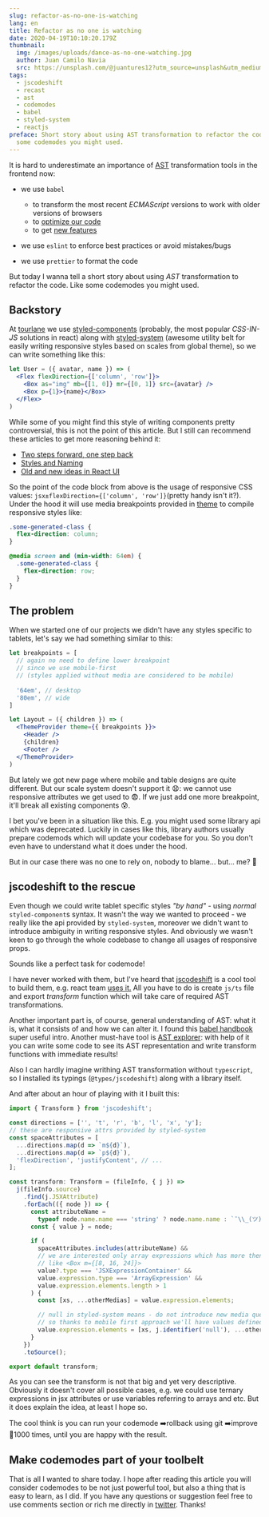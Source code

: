 ```yaml
---
slug: refactor-as-no-one-is-watching
lang: en
title: Refactor as no one is watching
date: 2020-04-19T10:10:20.179Z
thumbnail:
  img: /images/uploads/dance-as-no-one-watching.jpg
  author: Juan Camilo Navia
  src: https://unsplash.com/@juantures12?utm_source=unsplash&utm_medium=referral&utm_content=creditCopyText
tags:
  - jscodeshift
  - recast
  - ast
  - codemodes
  - babel
  - styled-system
  - reactjs
preface: Short story about using AST transformation to refactor the code. Like
  some codemodes you might used.
---
```

It is hard to underestimate an importance  of [AST](https://en.wikipedia.org/wiki/Abstract_syntax_tree) transformation tools in the frontend now:

* we use `babel`

  * to transform the most recent *ECMAScript* versions to work with older versions of browsers
  * to [optimize our code](https://github.com/jamiebuilds/babel-react-optimize)
  * to get [new features](https://emotion.sh/docs/css-prop)
* we use `eslint` to enforce best practices or avoid mistakes/bugs
* we use `prettier` to format the code

But today I wanna tell a short story about using *AST* transformation to refactor the code. Like some codemodes you might used.

## Backstory

At [tourlane](https://www.tourlane.de/) we use [styled-components](https://styled-components.com/) (probably, the most popular *CSS-IN-JS* solutions in react) along with [styled-system](https://styled-system.com/) (awesome utility belt for easily writing responsive styles based on scales from global theme), so we can write something like this:

```jsx
let User = ({ avatar, name }) => (
  <Flex flexDirection={['column', 'row']}>
    <Box as="img" mb={[1, 0]} mr={[0, 1]} src={avatar} />
    <Box p={1}>{name}</Box>
  </Flex>
)
```

While some of you might find this style of writing components pretty controversial, this is not the point of this article. But I still can recommend these articles to [](https://jxnblk.com/blog/two-steps-forward/)get more reasoning behind it:

* [Two steps forward, one step back](https://jxnblk.com/blog/two-steps-forward/)
* [Styles and Naming](<* [https://www.christopherbiscardi.com/post/styles-and-naming](https://www.christopherbiscardi.com/post/styles-and-naming/)/>)
* [Old and new ideas in React UI](https://react-ui.dev/core-concepts/ideas)

So the point of the code block from above is the usage of responsive CSS values: `jsx±flexDirection={['column', 'row']}`(pretty handy isn't it?). Under the hood it will use media breakpoints provided in [theme](https://styled-system.com/theme-specification) to compile responsive styles like:

```css
.some-generated-class {
  flex-direction: column;
}

@media screen and (min-width: 64em) {
  .some-generated-class {
    flex-direction: row;
  }
}
```

## The problem

When we started one of our projects we didn't have any styles specific to tablets, let's say we had something similar to this:

```jsx
let breakpoints = [
  // again no need to define lower breakpoint
  // since we use mobile-first
  // (styles applied without media are considered to be mobile)
  
  '64em', // desktop
  '80em', // wide
]

let Layout = ({ children }) => (
  <ThemeProvider theme={{ breakpoints }}>
    <Header />
    {children}
    <Footer />
  </ThemeProvider>
)
```

But lately we got new page where mobile and table designs are quite different. But our scale system doesn't support it 😧: we cannot use responsive attributes we get used to 😨. If we just add one more breakpoint, it'll break all existing components 😰.

I bet you've been in a situation like this. E.g. you might used some library api which was deprecated. Luckily in cases like this, library authors usually prepare codemods which will update your codebase for you. So you don't even have to understand what it does under the hood.

But in our case there was no one to rely on, nobody to blame... but... me? 🥺

## jscodeshift to the rescue

Even though we could write tablet specific styles *"by hand"* - using *normal* `styled-component`s syntax. It wasn't the way we wanted to proceed - we really like the api provided by `styled-system`, moreover we didn't want to introduce  ambiguity in writing responsive styles. And obviously we wasn't keen to go through the whole codebase to change all usages of responsive props.

Sounds like a perfect task for codemode!

I have never worked with them, but I've heard that [jscodeshift](https://github.com/facebook/jscodeshift) is a cool tool to build them, e.g. react team [uses it.](https://github.com/reactjs/react-codemod) All you have to do is create `js/ts` file and export *transform* function which will take care of required AST transformations.

Another important part is, of course, general understanding of AST: what it is, what it consists of and how we can alter it. I found this [babel handbook](https://github.com/jamiebuilds/babel-handbook) super useful intro. Another must-have tool is [AST explorer](https://astexplorer.net/): with help of it you can write some code to see its AST representation and write transform functions with immediate results!

Also I can hardly imagine writhing AST transformation without `typescript`, so I installed its typings (`@types/jscodeshift`) along with a library itself.

And after about an hour of playing with it I built this:

```typescript
import { Transform } from 'jscodeshift';

const directions = ['', 't', 'r', 'b', 'l', 'x', 'y'];
// these are responsive attrs provided by styled-system
const spaceAttributes = [
  ...directions.map(d => `m${d}`),
  ...directions.map(d => `p${d}`),
  'flexDirection', 'justifyContent', // ...
];

const transform: Transform = (fileInfo, { j }) =>
  j(fileInfo.source)
    .find(j.JSXAttribute)
    .forEach(({ node }) => {
      const attributeName =
        typeof node.name.name === 'string' ? node.name.name : `¯\\_(ツ)_/¯`;
      const { value } = node;

      if (
        spaceAttributes.includes(attributeName) &&
        // we are interested only array expressions which has more then 1 value
        // like <Box m={[8, 16, 24]}>
        value?.type === 'JSXExpressionContainer' &&
        value.expression.type === 'ArrayExpression' &&
        value.expression.elements.length > 1
      ) {
        const [xs, ...otherMedias] = value.expression.elements;

        // null in styled-system means - do not introduce new media query
        // so thanks to mobile first approach we'll have values defined in xs
        value.expression.elements = [xs, j.identifier('null'), ...otherMedias];
      }
    })
    .toSource();

export default transform;
```

As you can see the transform is not that big and yet very descriptive. Obviously it doesn't cover all possible cases, e.g. we could use ternary expressions in jsx attributes or use variables referring to arrays and etc. But it does explain the idea, at least I hope so.

The cool think is you can run your codemode ➡️rollback using git ➡️improve 🔁1000 times, until you are happy with the result.

## Make codemodes part of your toolbelt

That is all I wanted to share today. I hope after reading this article you will consider codemodes to be not just powerful tool, but also a thing that is easy to learn, as I did. If you have any questions or suggestion feel free to use comments section or rich me directly in [twitter](https://twitter.com/kitos_kirsanov). Thanks!